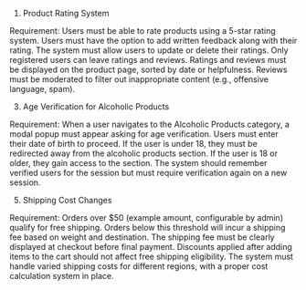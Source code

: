 1. Product Rating System
   
Requirement:
Users must be able to rate products using a 5-star rating system.
Users must have the option to add written feedback along with their rating.
The system must allow users to update or delete their ratings.
Only registered users can leave ratings and reviews.
Ratings and reviews must be displayed on the product page, sorted by date or helpfulness.
Reviews must be moderated to filter out inappropriate content (e.g., offensive language, spam).

3. Age Verification for Alcoholic Products
   
Requirement:
When a user navigates to the Alcoholic Products category, a modal popup must appear asking for age verification.
Users must enter their date of birth to proceed.
If the user is under 18, they must be redirected away from the alcoholic products section.
If the user is 18 or older, they gain access to the section.
The system should remember verified users for the session but must require verification again on a new session.

5. Shipping Cost Changes
   
Requirement:
Orders over $50 (example amount, configurable by admin) qualify for free shipping.
Orders below this threshold will incur a shipping fee based on weight and destination.
The shipping fee must be clearly displayed at checkout before final payment.
Discounts applied after adding items to the cart should not affect free shipping eligibility.
The system must handle varied shipping costs for different regions, with a proper cost calculation system in place.
